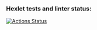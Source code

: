 ### Hexlet tests and linter status:
[![Actions Status](https://github.com/JohnMotherWain/java-project-61/workflows/hexlet-check/badge.svg)](https://github.com/JohnMotherWain/java-project-61/actions)